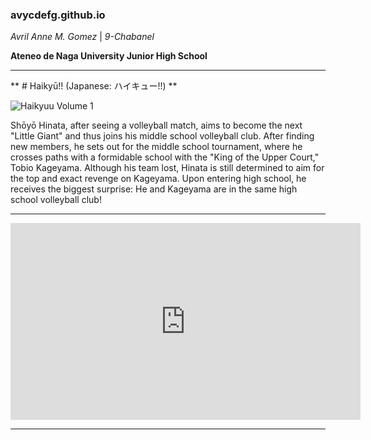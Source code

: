 ### avycdefg.github.io
*Avril Anne M. Gomez*  |  *9-Chabanel*

**Ateneo de Naga University Junior High School**

---

** # Haikyū!!  (Japanese: ハイキュー!!) **

![Haikyuu Volume 1]((https://static.wikia.nocookie.net/haikyuu/images/0/0e/Volume_1.png/revision/latest?cb=20151001221745))

Shōyō Hinata, after seeing a volleyball match, aims to become the next "Little Giant" and thus joins his middle school volleyball club. After finding new members, he sets out for the middle school tournament, where he crosses paths with a formidable school with the "King of the Upper Court," Tobio Kageyama. Although his team lost, Hinata is still determined to aim for the top and exact revenge on Kageyama. Upon entering high school, he receives the biggest surprise: He and Kageyama are in the same high school volleyball club!

---

<iframe width="560" height="315" src="https://www.youtube.com/embed/VKviyEGvb94?si=YiGvoRqe_h0wNSPC" title="YouTube video player" frameborder="0" allow="accelerometer; autoplay; clipboard-write; encrypted-media; gyroscope; picture-in-picture; web-share" allowfullscreen></iframe>

---


